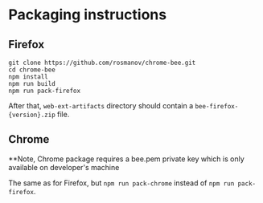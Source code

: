 # Packaging instructions

## Firefox

```
git clone https://github.com/rosmanov/chrome-bee.git
cd chrome-bee
npm install
npm run build
npm run pack-firefox
```

After that, `web-ext-artifacts` directory should contain a `bee-firefox-{version}.zip` file.

## Chrome

**Note, Chrome package requires a bee.pem private key which is only available on developer's machine

The same as for Firefox, but `npm run pack-chrome` instead of `npm run pack-firefox`.
